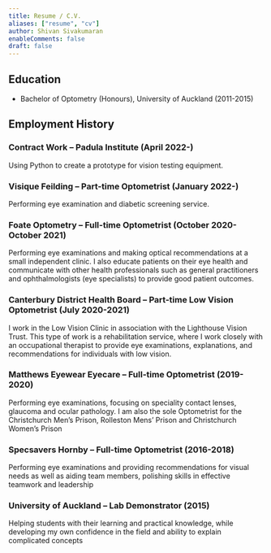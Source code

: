 ```yaml
---
title: Resume / C.V.
aliases: ["resume", "cv"]
author: Shivan Sivakumaran
enableComments: false
draft: false
---
```


## Education

- Bachelor of Optometry (Honours), University of Auckland (2011-2015)

## Employment History

### Contract Work – Padula Institute (April 2022-)
Using Python to create a prototype for vision testing equipment.

### Visique Feilding – Part-time Optometrist (January 2022-)

Performing eye examination and diabetic screening service.

### Foate Optometry – Full-time Optometrist (October 2020-October 2021)

Performing eye examinations and making optical recommendations at a small independent clinic. I also educate patients on their eye health and communicate with other health professionals such as general practitioners and ophthalmologists (eye specialists) to provide good patient outcomes.

### Canterbury District Health Board – Part-time Low Vision Optometrist (July 2020-2021)

I work in the Low Vision Clinic in association with the Lighthouse Vision Trust. This type of work is a rehabilitation service, where I work closely with an occupational therapist to provide eye examinations, explanations, and recommendations for individuals with low vision.

### Matthews Eyewear Eyecare – Full-time Optometrist (2019-2020)

Performing eye examinations, focusing on speciality contact lenses, glaucoma and ocular pathology. I am also the sole Optometrist for the Christchurch Men’s Prison, Rolleston Mens’ Prison and Christchurch Women’s Prison

### Specsavers Hornby – Full-time Optometrist (2016-2018)

Performing eye examinations and providing recommendations for visual needs as well as aiding team members, polishing skills in effective teamwork and leadership

### University of Auckland – Lab Demonstrator (2015)

Helping students with their learning and practical knowledge, while developing my own confidence in the field and ability to explain complicated concepts
